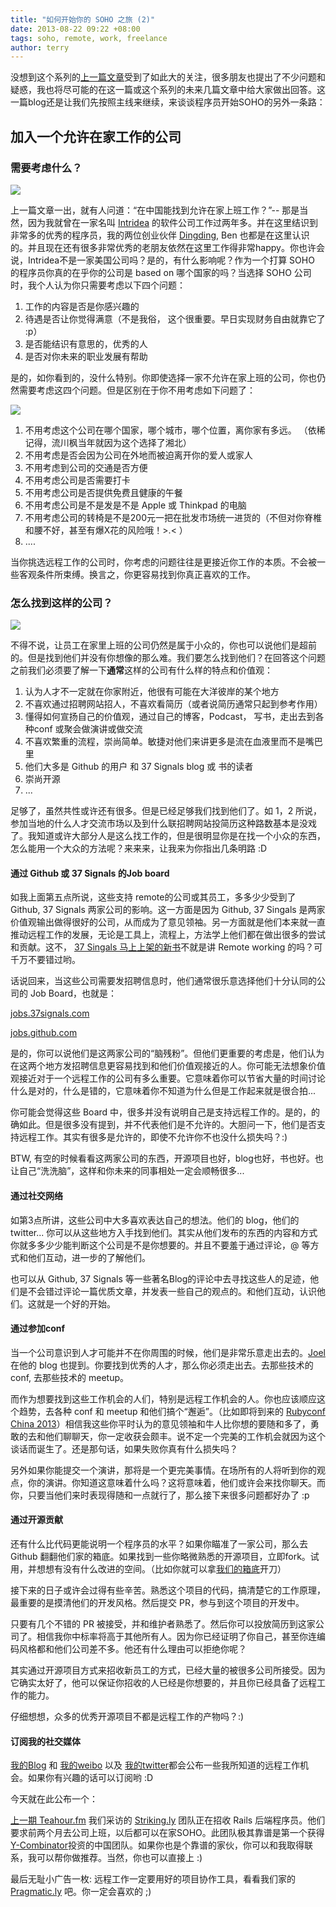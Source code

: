 ```yaml
---
title: "如何开始你的 SOHO 之旅 (2)"
date: 2013-08-22 09:22 +08:00
tags: soho, remote, work, freelance
author: terry
---
```


没想到这个系列的[上一篇文章](http://terrytai.com/posts/143176-2-how-to-begin-soho-1)受到了如此大的关注，很多朋友也提出了不少问题和疑惑，我也将尽可能的在这一篇或这个系列的未来几篇文章中给大家做出回答。这一篇blog还是让我们先按照主线来继续，来谈谈程序员开始SOHO的另外一条路：

## 加入一个允许在家工作的公司

### 需要考虑什么？

![](https://writingsio.s3.amazonaws.com/attachments/521c17dba6376c00bd00010e/e276ba0007a0424d022d6d438bf8520b/question_mark.jpg)

上一篇文章一出，就有人问道：“在中国能找到允许在家上班工作？”-- 那是当然，因为我就曾在一家名叫 [Intridea](http://www.intridea.com/) 的软件公司工作过两年多。并在这里结识到非常多的优秀的程序员，我的两位创业伙伴 [Dingding](http://yedingding.com/), Ben 也都是在这里认识的。并且现在还有很多非常优秀的老朋友依然在这里工作得非常happy。你也许会说，Intridea不是一家美国公司吗？是的，有什么影响呢？作为一个打算 SOHO 的程序员你真的在乎你的公司是 based on 哪个国家的吗？当选择 SOHO 公司时，我个人认为你只需要考虑以下四个问题：

1.  工作的内容是否是你感兴趣的
2.  待遇是否让你觉得满意（不是我俗， 这个很重要。早日实现财务自由就靠它了 :p）
3.  是否能结识有意思的，优秀的人
4.  是否对你未来的职业发展有帮助

是的，如你看到的，没什么特别。你即使选择一家不允许在家上班的公司，你也仍然需要考虑这四个问题。但是区别在于你不用考虑如下问题了：

![](https://writingsio.s3.amazonaws.com/attachments/521c1737a6376c00bd000109/2c14b6c15a3d7c757ee3a96c3e0109a8/liuchuanfeng.jpg)

1.  不用考虑这个公司在哪个国家，哪个城市，哪个位置，离你家有多远。 （依稀记得，流川枫当年就因为这个选择了湘北）
2.  不用考虑是否会因为公司在外地而被迫离开你的爱人或家人
3.  不用考虑到公司的交通是否方便
4.  不用考虑公司是否需要打卡
5.  不用考虑公司是否提供免费且健康的午餐
6.  不用考虑公司是不是发是不是 Apple 或 Thinkpad 的电脑
7.  不用考虑公司的转椅是不是200元一把在批发市场统一进货的（不但对你脊椎和腰不好，甚至有爆X花的风险哦！\>.\< ）
8.  ....

当你挑选远程工作的公司时，你考虑的问题往往是更接近你工作的本质。不会被一些客观条件所束缚。换言之，你更容易找到你真正喜欢的工作。

### 怎么找到这样的公司？

![](https://writingsio.s3.amazonaws.com/attachments/521c1c2da6376c00bd00011c/ac39f43c2533b262c04fe3cc5dff5e73/xunzhao.jpg)

不得不说，让员工在家里上班的公司仍然是属于小众的，你也可以说他们是超前的。但是找到他们并没有你想像的那么难。我们要怎么找到他们？在回答这个问题之前我们必须要了解一下**通常**这样的公司有什么样的特点和价值观：

1.  认为人才不一定就在你家附近，他很有可能在大洋彼岸的某个地方
2.  不喜欢通过招聘网站招人，不喜欢看简历（或者说简历通常只起到参考作用）
3.  懂得如何宣扬自己的价值观，通过自己的博客，Podcast， 写书，走出去到各种conf 或聚会做演讲或做交流
4.  不喜欢繁重的流程，崇尚简单。敏捷对他们来讲更多是流在血液里而不是嘴巴里
5.  他们大多是 Github 的用户 和 37 Signals blog 或 书的读者
6.  崇尚开源
7.  ...

足够了，虽然共性或许还有很多。但是已经足够我们找到他们了。如 1，2 所说，参加当地的什么人才交流市场以及到什么联招聘网站投简历这种路数基本是没戏了。我知道或许大部分人是这么找工作的，但是很明显你是在找一个小众的东西，怎么能用一个大众的方法呢？来来来，让我来为你指出几条明路 :D 

#### 通过 Github 或 37 Signals 的Job board

如我上面第五点所说，这些支持 remote的公司或其员工，多多少少受到了 Github, 37 Signals 两家公司的影响。这一方面是因为 Github, 37 Singals 是两家价值观输出做得很好的公司，从而成为了意见领袖。另一方面就是他们本来就一直推动远程工作的发展，无论是工具上，流程上，方法学上他们都在做出很多的尝试和贡献。这不， [37 Singals 马上上架的新书](http://37signals.com/remote)不就是讲 Remote working 的吗？可千万不要错过哟。

话说回来，当这些公司需要发招聘信息时，他们通常很乐意选择他们十分认同的公司的 Job Board，也就是：

[jobs.37signals.com](http://jobs.37signals.com/)

[jobs.github.com](https://jobs.github.com/)

是的，你可以说他们是这两家公司的“脑残粉”。但他们更重要的考虑是，他们认为在这两个地方发招聘信息更容易找到和他们价值观接近的人。你可能无法想象价值观接近对于一个远程工作的公司有多么重要。它意味着你可以节省大量的时间讨论什么是对的，什么是错的，它意味着你不知道为什么但是工作起来就是很合拍... 

你可能会觉得这些 Board 中，很多并没有说明自己是支持远程工作的。是的，的确如此。但是很多没有提到，并不代表他们是不允许的。大胆问一下，他们是否支持远程工作。其实有很多是允许的，即使不允许你不也没什么损失吗？:)

BTW, 有空的时候看看这两家公司的东西，开源项目也好，blog也好，书也好。也让自己“洗洗脑”，这样和你未来的同事相处一定会顺畅很多...

#### 通过社交网络

如第3点所讲，这些公司中大多喜欢表达自己的想法。他们的 blog，他们的 twitter... 你可以从这些地方入手找到他们。其实从他们发布的东西的内容和方式你就多多少少能判断这个公司是不是你想要的。并且不要羞于通过评论，@ 等方式和他们互动，进一步的了解他们。

也可以从 Github, 37 Signals 等一些著名Blog的评论中去寻找这些人的足迹，他们是不会错过评论一篇优质文章，并发表一些自己的观点的。和他们互动，认识他们。这就是一个好的开始。

#### 通过参加conf

当一个公司意识到人才可能并不在你周围的时候，他们是非常乐意走出去的。[Joel](http://www.joelonsoftware.com/) 在他的 blog 也提到。你要找到优秀的人才，那么你必须走出去。去那些技术的 conf, 去那些技术的 meetup。

而作为想要找到这些工作机会的人们，特别是远程工作机会的人。你也应该顺应这个趋势，去各种 conf 和 meetup 和他们搞个“邂逅”。（比如即将到来的 [Rubyconf China 2013](http://rubyconfchina.org/)）相信我这些你平时认为的意见领袖和牛人比你想的要随和多了，勇敢的去和他们聊聊天，你一定收获会颇丰。说不定一个完美的工作机会就因为这个谈话而诞生了。还是那句话，如果失败你真有什么损失吗？

另外如果你能提交一个演讲，那将是一个更完美事情。在场所有的人将听到你的观点，你的演讲。你知道这意味着什么吗？这将意味着，他们或许会来找你聊天。而你，只要当他们来时表现得随和一点就行了，那么接下来很多问题都好办了 :p

#### 通过开源贡献

还有什么比代码更能说明一个程序员的水平？如果你瞄准了一家公司，那么去 Github 翻翻他们家的箱底。如果找到一些你略微熟悉的开源项目，立即fork。试用，并想想有没有什么改进的空间。（比如你就可以拿[我们的箱底](https://github.com/pragmaticly)开刀）

接下来的日子或许会过得有些辛苦。熟悉这个项目的代码，搞清楚它的工作原理，最重要的是摸清他们的开发风格。然后提交 PR，参与到这个项目的开发中。

只要有几个不错的 PR 被接受，并和维护者熟悉了。然后你可以投放简历到这家公司了。相信我你中标率将高于其他所有人。因为你已经证明了你自己，甚至你连编码风格都和他们公司差不多。他还有什么理由可以拒绝你呢？

其实通过开源项目方式来招收新员工的方式，已经大量的被很多公司所接受。因为它确实太好了，他可以保证你招收的人已经是你想要的，并且你已经具备了远程工作的能力。

仔细想想，众多的优秀开源项目不都是远程工作的产物吗？:)

#### 订阅我的社交媒体

[我的Blog](http://terrytai.com/) 和 [我的weibo](http://weibo.com/poshboytl) 以及 [我的twitter](https://twitter.com/poshboytl)都会公布一些我所知道的远程工作机会。如果你有兴趣的话可以订阅哟 :D

今天就在此公布一个：

[上一期 Teahour.fm](http://teahour.fm/2013/08/21/strikingly-yc-and-startup.html) 我们采访的 [Striking.ly](https://www.strikingly.com/) 团队正在招收 Rails 后端程序员。他们要求前两个月去公司上班，以后都可以在家SOHO。此团队极其靠谱是第一个获得[Y-Combinator](http://ycombinator.com/)投资的中国团队。如果你也是个靠谱的家伙，你可以和我取得联系，我可以帮你做推荐。当然，你也可以直接上 :)

最后无耻小广告一枚: 远程工作一定要用好的项目协作工具，看看我们家的 [Pragmatic.ly](https://pragmatic.ly) 吧。你一定会喜欢的 ;)

